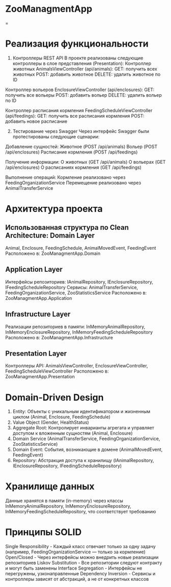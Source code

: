# ZooManagmentApp
=

Реализация функциональности
=
1. Контроллеры REST API
В проекте реализованы следующие контроллеры в слое представления (Presentation):
Контроллер животных AnimalsViewController (api/animals):
GET: получить всех животных
POST: добавить животное
DELETE: удалить животное по ID

Контроллер вольеров EnclosureViewController (api/enclosures):
GET: получить все вольеры
POST: добавить вольер
DELETE: удалить вольер по ID

Контроллер расписания кормления FeedingScheduleViewController (api/feedings):
GET: получить все расписания кормления
POST: добавить новое расписание

2. Тестирование через Swagger
Через интерфейс Swagger были протестированы следующие сценарии:

Добавление сущностей:
Животное (POST /api/animals)
Вольер (POST /api/enclosures)
Расписание кормления (POST /api/feedings)

Получение информации:
О животных (GET /api/animals)
О вольерах (GET /api/enclosures)
О расписаниях кормления (GET /api/feedings)

Выполнение операций:
Кормление реализовано через FeedingOrganizationService
Перемещение реализовано через AnimalTransferService

Архитектура проекта
=
Использованная структура по Clean Architecture:
Domain Layer
-
Animal, Enclosure, FeedingSchedule, AnimalMovedEvent, FeedingEvent
Расположено в: ZooManagmentApp.Domain

Application Layer
-
Интерфейсы репозиториев: IAnimalRepository, IEnclosureRepository, IFeedingScheduleRepository
Сервисы: AnimalTransferService, FeedingOrganizationService, ZooStatisticsService
Расположено в: ZooManagmentApp.Application

Infrastructure Layer
-
Реализации репозиториев в памяти: InMemoryAnimalRepository, InMemoryEnclosureRepository, InMemoryFeedingScheduleRepository
Расположено в: ZooManagmentApp.Infrastructure

Presentation Layer
-
Контроллеры API: AnimalsViewController, EnclosureViewController, FeedingScheduleViewController
Расположено в: ZooManagmentApp.Presentation

Domain-Driven Design
=

1. Entity:	Объекты с уникальным идентификатором и жизненным циклом	(Animal, Enclosure, FeedingSchedule)
2. Value Object (Gender, HealthStatus)
3. Aggregate Root:	Контролирует инварианты агрегата и управляет доступом к вложенным сущностям	(Animal, Enclosure)
4. Domain Service (AnimalTransferService, FeedingOrganizationService, ZooStatisticsService)
5. Domain Event:	События, возникающие в домене (AnimalMovedEvent, FeedingEvent)
6. Repository:	Абстракция доступа к хранилищу	(IAnimalRepository, IEnclosureRepository, IFeedingScheduleRepository)

Хранилище данных
=
Данные хранятся в памяти (in-memory) через классы InMemoryAnimalRepository, InMemoryEnclosureRepository, InMemoryFeedingScheduleRepository, что соответствует требованию

Принципы SOLID
=
Single Responsibility - Каждый класс отвечает только за одну задачу (например, FeedingOrganizationService — только за кормление)
Open/Closed - Через интерфейсы можно внедрить новые реализации репозиториев
Liskov Substitution - Все репозитории следуют контракту и могут быть заменены
Interface Segregation - Интерфейсы не перегружены, узконаправленные
Dependency Inversion - Сервисы и контроллеры зависят от абстракций, а не от конкретных классов